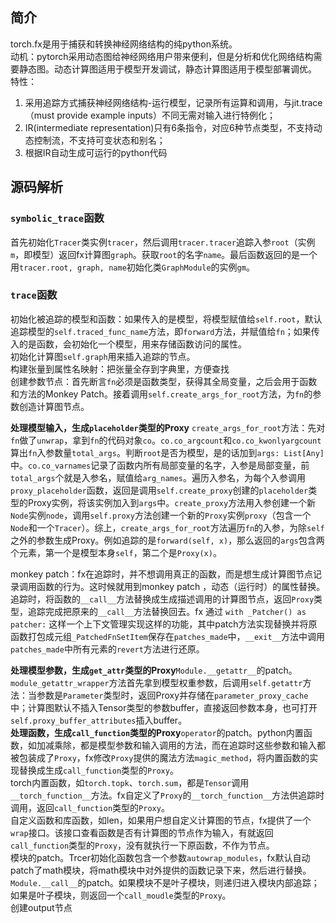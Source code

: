 ## 简介
torch.fx是用于捕获和转换神经网络结构的纯python系统。  
动机：pytorch采用动态图给神经网络用户带来便利，但是分析和优化网络结构需要静态图。动态计算图适用于模型开发调试，静态计算图适用于模型部署调优。  
特性：  
1. 采用追踪方式捕获神经网络结构-运行模型，记录所有运算和调用，与jit.trace（must provide example inputs）不同无需对输入进行特例化；  
2. IR(intermediate representation)只有6条指令，对应6种节点类型，不支持动态控制流，不支持可变状态和别名；  
3. 根据IR自动生成可运行的python代码

## 源码解析
### `symbolic_trace`函数
首先初始化`Tracer`类实例`tracer`，然后调用`tracer.tracer`追踪入参`root`（实例`m`，即模型）返回fx计算图`graph`。获取`root`的名字`name`。最后函数返回的是一个用`tracer.root, graph, name`初始化类`GraphModule`的实例`gm`。

### `trace`函数
初始化被追踪的模型和函数：如果传入的是模型，将模型赋值给`self.root`，默认追踪模型的`self.traced_func_name`方法，即`forward`方法，并赋值给`fn`；如果传入的是函数，会初始化一个模型，用来存储函数访问的属性。  
初始化计算图`self.graph`用来插入追踪的节点。  
构建张量到属性名映射：把张量全存到字典里，方便查找   
创建参数节点：首先断言`fn`必须是函数类型，获得其全局变量，之后会用于函数和方法的Monkey Patch。接着调用`self.create_args_for_root`方法，为`fn`的参数创造计算图节点。  

**处理模型输入，生成`placeholder`类型的Proxy** `create_args_for_root`方法：先对`fn`做了`unwrap`，拿到`fn`的代码对象`co`。`co.co_argcount`和`co.co_kwonlyargcount`算出`fn`入参数量`total_args`。判断`root`是否为模型，是的话加到`args: List[Any]`中。`co.co_varnames`记录了函数内所有局部变量的名字，入参是局部变量，前`total_args`个就是入参名，赋值给`arg_names`。遍历入参名，为每个入参调用`proxy_placeholder`函数，返回是调用`self.create_proxy`创建的`placeholder`类型的Proxy实例，将该实例加入到`args`中。`create_proxy`方法用入参创建一个新`Node`实例`node`，调用`self.proxy`方法创建一个新的`Proxy`实例`proxy`（包含一个`Node`和一个`Tracer`）。综上，`create_args_for_root`方法遍历`fn`的入参，为除`self`之外的参数生成Proxy。例如追踪的是`forward(self, x)`，那么返回的`args`包含两个元素，第一个是模型本身`self`，第二个是`Proxy(x)`。  

monkey patch：fx在追踪时，并不想调用真正的函数，而是想生成计算图节点记录调用函数的行为。这时候就用到monkey patch ，动态（运行时）的属性替换。追踪时，将函数的`__call__`方法替换成生成描述调用的计算图节点，返回`Proxy`类型，追踪完成把原来的`__call__`方法替换回去。fx 通过 `with _Patcher() as patcher:` 这样一个上下文管理实现这样的功能，其中patch方法实现替换并将原函数打包成元组`_PatchedFnSetItem`保存在`patches_made`中，`__exit__`方法中调用`patches_made`中所有元素的`revert`方法进行还原。  

**处理模型参数，生成`get_attr`类型的Proxy**`Module.__getattr__`的patch。`module_getattr_wrapper`方法首先拿到模型权重参数，后调用`self.getattr`方法：当参数是`Parameter`类型时，返回Proxy并存储在`parameter_proxy_cache`中；计算图默认不插入Tensor类型的参数buffer，直接返回参数本身，也可打开`self.proxy_buffer_attributes`插入buffer。  
**处理函数，生成`call_function`类型的Proxy**`operator`的patch。python内置函数，如加减乘除，都是模型参数和输入调用的方法，而在追踪时这些参数和输入都被包装成了`Proxy`，fx修改`Proxy`提供的魔法方法`magic_method`，将内置函数的实现替换成生成`call_function`类型的`Proxy`。  
torch内置函数，如`torch.topk`、`torch.sum`，都是`Tensor`调用`__torch_function__`方法。fx自定义了`Proxy`的`__torch_function__`方法供追踪时调用，返回`call_function`类型的`Proxy`。  
自定义函数和库函数，如len，如果用户想自定义计算图的节点，fx提供了一个`wrap`接口。该接口查看函数是否有计算图的节点作为输入，有就返回`call_function`类型的`Proxy`，没有就执行一下原函数，不作为节点。  
模块的patch。Trcer初始化函数包含一个参数`autowrap_modules`，fx默认自动patch了math模块，将math模块中对外提供的函数记录下来，然后进行替换。  
`Module.__call__`的patch。如果模块不是叶子模块，则递归进入模块内部追踪；如果是叶子模块，则返回一个`call_moudle`类型的`Proxy`。  
创建output节点